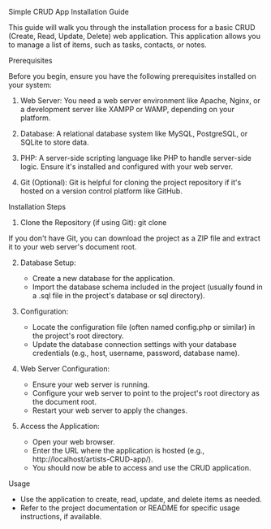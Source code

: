 Simple CRUD App Installation Guide

This guide will walk you through the installation process for a basic CRUD (Create, Read, Update, Delete) web application. This application allows you to manage a list of items, such as tasks, contacts, or notes.

Prerequisites

Before you begin, ensure you have the following prerequisites installed on your system:

1. Web Server: You need a web server environment like Apache, Nginx, or a development server like XAMPP or WAMP, depending on your platform.

2. Database: A relational database system like MySQL, PostgreSQL, or SQLite to store data.

3. PHP: A server-side scripting language like PHP to handle server-side logic. Ensure it's installed and configured with your web server.

4. Git (Optional): Git is helpful for cloning the project repository if it's hosted on a version control platform like GitHub.

Installation Steps

1. Clone the Repository (if using Git): git clone <repository-url>

If you don't have Git, you can download the project as a ZIP file and extract it to your web server's document root.

2.  Database Setup:
    * Create a new database for the application.
    * Import the database schema included in the project (usually found in a .sql file in the project's database or sql directory).

3. Configuration:
    * Locate the configuration file (often named config.php or similar) in the project's root directory.
    * Update the database connection settings with your database credentials (e.g., host, username, password, database name).

4.  Web Server Configuration:
    * Ensure your web server is running.
    * Configure your web server to point to the project's root directory as the document root.
    * Restart your web server to apply the changes.

5.  Access the Application:
    * Open your web browser.
    * Enter the URL where the application is hosted (e.g., http://localhost/artists-CRUD-app/).
    * You should now be able to access and use the CRUD application.

Usage

* Use the application to create, read, update, and delete items as needed.
* Refer to the project documentation or README for specific usage instructions, if available.